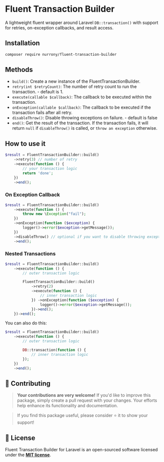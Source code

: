 # Fluent Transaction Builder

A lightweight fluent wrapper around Laravel `DB::transaction()` with support for retries, on-exception callbacks, and result access.

## Installation

```bash
composer require nurrony/fluent-transaction-builder
```

## Methods
- `build()`: Create a new instance of the FluentTransactionBuilder.
- `retry(int $retryCount)`: The number of retry count to run the transaction. - default is 1.
- `execute(callable $callback)`: The callback to be executed within the transaction.
- `onException(callable $callback)`: The callback to be executed if the transaction fails after all retry.
- `disableThrow()`: Disable throwing exceptions on failure. - default is false
- `end()`: Get the result of the transaction. If the transaction fails, it will return `null` if `disableThrow()` is called, or `throw an exception` otherwise.

## How to use it

```php
$result = FluentTransactionBuilder::build()
    ->retry(3) // number of retry
    ->execute(function () {
        // your transaction logic
        return 'done';
    })
    ->end();
```

### On Exception Callback

```php
$result = FluentTransactionBuilder::build()
    ->execute(function () {
        throw new \Exception("fail");
    })
    ->onException(function ($exception) {
        logger()->error($exception->getMessage());
    })
    ->disableThrow() // optional if you want to disable throwing exceptions since you already have onException callback
    ->end();
```

### Nested Transactions

```php
$result = FluentTransactionBuilder::build()
    ->execute(function () {
        // outer transaction logic

        FluentTransactionBuilder::build()
            ->retry(2)
            ->execute(function () {
                // inner transaction logic
            }) ->onException(function ($exception) {
                logger()->error($exception->getMessage());
            })->end();
    })->end();
```

You can also do this:

```php
$result = FluentTransactionBuilder::build()
    ->execute(function () {
        // outer transaction logic

        DB::transaction(function () {
            // inner transaction logic
        });
    })
    ->end();
```

## 🫵 Contributing

> **Your contributions are very welcome!** If you'd like to improve this package, simply create a pull request with your changes. Your efforts help enhance its functionality and documentation.

> If you find this package useful, please consider ⭐ it to show your support!

## 📜 License
Fluent Transaction Builder for Laravel is an open-sourced software licensed under the **[MIT license](LICENSE)**.
